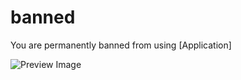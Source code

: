 # banned
You are permanently banned from using [Application]

<img src="test.PNG" alt="Preview Image" style="max-width: 100%; height: auto;">
